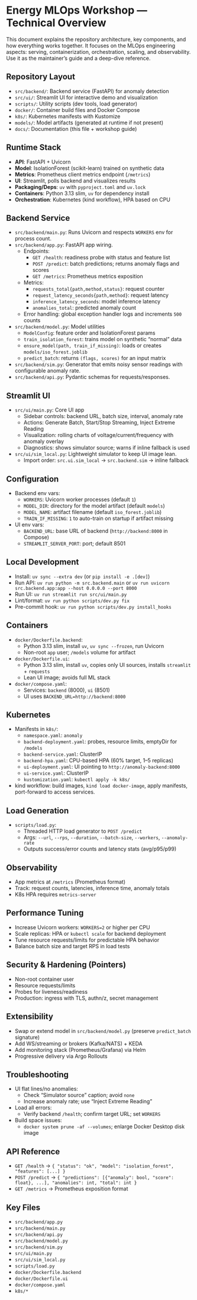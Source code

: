 # Energy MLOps Workshop — Technical Overview

This document explains the repository architecture, key components, and how everything works together. It focuses on the MLOps engineering aspects: serving, containerization, orchestration, scaling, and observability. Use it as the maintainer’s guide and a deep-dive reference.

## Repository Layout
- `src/backend/`: Backend service (FastAPI) for anomaly detection
- `src/ui/`: Streamlit UI for interactive demo and visualization
- `scripts/`: Utility scripts (dev tools, load generator)
- `docker/`: Container build files and Docker Compose
- `k8s/`: Kubernetes manifests with Kustomize
- `models/`: Model artifacts (generated at runtime if not present)
- `docs/`: Documentation (this file + workshop guide)

## Runtime Stack
- **API**: FastAPI + Uvicorn
- **Model**: IsolationForest (scikit-learn) trained on synthetic data
- **Metrics**: Prometheus client metrics endpoint (`/metrics`)
- **UI**: Streamlit, polls backend and visualizes results
- **Packaging/Deps**: `uv` with `pyproject.toml` and `uv.lock`
- **Containers**: Python 3.13 slim, `uv` for dependency install
- **Orchestration**: Kubernetes (kind workflow), HPA based on CPU

## Backend Service
- `src/backend/main.py`: Runs Uvicorn and respects `WORKERS` env for process count.
- `src/backend/app.py`: FastAPI app wiring.
  - Endpoints:
    - `GET /health`: readiness probe with status and feature list
    - `POST /predict`: batch predictions; returns anomaly flags and scores
    - `GET /metrics`: Prometheus metrics exposition
  - Metrics:
    - `requests_total{path,method,status}`: request counter
    - `request_latency_seconds{path,method}`: request latency
    - `inference_latency_seconds`: model inference latency
    - `anomalies_total`: predicted anomaly count
  - Error handling: global exception handler logs and increments `500` counts
- `src/backend/model.py`: Model utilities
  - `ModelConfig`: feature order and IsolationForest params
  - `train_isolation_forest`: trains model on synthetic “normal” data
  - `ensure_model(path, train_if_missing)`: loads or creates `models/iso_forest.joblib`
  - `predict_batch`: returns `(flags, scores)` for an input matrix
- `src/backend/sim.py`: Generator that emits noisy sensor readings with configurable anomaly rate.
- `src/backend/api.py`: Pydantic schemas for requests/responses.

## Streamlit UI
- `src/ui/main.py`: Core UI app
  - Sidebar controls: backend URL, batch size, interval, anomaly rate
  - Actions: Generate Batch, Start/Stop Streaming, Inject Extreme Reading
  - Visualization: rolling charts of voltage/current/frequency with anomaly overlay
  - Diagnostics: shows simulator source; warns if inline fallback is used
- `src/ui/sim_local.py`: Lightweight simulator to keep UI image lean.
  - Import order: `src.ui.sim_local` → `src.backend.sim` → inline fallback

## Configuration
- Backend env vars:
  - `WORKERS`: Uvicorn worker processes (default `1`)
  - `MODEL_DIR`: directory for the model artifact (default `models`)
  - `MODEL_NAME`: artifact filename (default `iso_forest.joblib`)
  - `TRAIN_IF_MISSING`: `1` to auto-train on startup if artifact missing
- UI env vars:
  - `BACKEND_URL`: base URL of backend (`http://backend:8000` in Compose)
  - `STREAMLIT_SERVER_PORT`: port; default 8501

## Local Development
- Install: `uv sync --extra dev` (or `pip install -e .[dev]`)
- Run API: `uv run python -m src.backend.main` or `uv run uvicorn src.backend.app:app --host 0.0.0.0 --port 8000`
- Run UI: `uv run streamlit run src/ui/main.py`
- Lint/format: `uv run python scripts/dev.py fix`
- Pre-commit hook: `uv run python scripts/dev.py install_hooks`

## Containers
- `docker/Dockerfile.backend`:
  - Python 3.13 slim, install `uv`, `uv sync --frozen`, run Uvicorn
  - Non-root `app` user; `/models` volume for artifact
- `docker/Dockerfile.ui`:
  - Python 3.13 slim, install `uv`, copies only UI sources, installs `streamlit` + `requests`
  - Lean UI image; avoids full ML stack
- `docker/compose.yaml`:
  - Services: `backend` (8000), `ui` (8501)
  - UI uses `BACKEND_URL=http://backend:8000`

## Kubernetes
- Manifests in `k8s/`:
  - `namespace.yaml`: `anomaly`
  - `backend-deployment.yaml`: probes, resource limits, emptyDir for `/models`
  - `backend-service.yaml`: ClusterIP
  - `backend-hpa.yaml`: CPU-based HPA (60% target, 1–5 replicas)
  - `ui-deployment.yaml`: UI pointing to `http://anomaly-backend:8000`
  - `ui-service.yaml`: ClusterIP
  - `kustomization.yaml`: `kubectl apply -k k8s/`
- kind workflow: build images, `kind load docker-image`, apply manifests, port-forward to access services.

## Load Generation
- `scripts/load.py`:
  - Threaded HTTP load generator to `POST /predict`
  - Args: `--url`, `--rps`, `--duration`, `--batch-size`, `--workers`, `--anomaly-rate`
  - Outputs success/error counts and latency stats (avg/p95/p99)

## Observability
- App metrics at `/metrics` (Prometheus format)
- Track: request counts, latencies, inference time, anomaly totals
- K8s HPA requires `metrics-server`

## Performance Tuning
- Increase Uvicorn workers: `WORKERS=2` or higher per CPU
- Scale replicas: HPA or `kubectl scale` for backend deployment
- Tune resource requests/limits for predictable HPA behavior
- Balance batch size and target RPS in load tests

## Security & Hardening (Pointers)
- Non-root container user
- Resource requests/limits
- Probes for liveness/readiness
- Production: ingress with TLS, authn/z, secret management

## Extensibility
- Swap or extend model in `src/backend/model.py` (preserve `predict_batch` signature)
- Add WS/streaming or brokers (Kafka/NATS) + KEDA
- Add monitoring stack (Prometheus/Grafana) via Helm
- Progressive delivery via Argo Rollouts

## Troubleshooting
- UI flat lines/no anomalies:
  - Check “Simulator source” caption; avoid `none`
  - Increase anomaly rate; use “Inject Extreme Reading”
- Load all errors:
  - Verify backend `/health`; confirm target URL; set `WORKERS`
- Build space issues:
  - `docker system prune -af --volumes`; enlarge Docker Desktop disk image

## API Reference
- `GET /health` → `{ "status": "ok", "model": "isolation_forest", "features": [...] }`
- `POST /predict` → `{ "predictions": [{"anomaly": bool, "score": float}, ...], "anomalies": int, "total": int }`
- `GET /metrics` → Prometheus exposition format

## Key Files
- `src/backend/app.py`
- `src/backend/main.py`
- `src/backend/api.py`
- `src/backend/model.py`
- `src/backend/sim.py`
- `src/ui/main.py`
- `src/ui/sim_local.py`
- `scripts/load.py`
- `docker/Dockerfile.backend`
- `docker/Dockerfile.ui`
- `docker/compose.yaml`
- `k8s/*`

